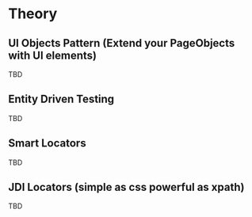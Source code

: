 # Theory
## UI Objects Pattern (Extend your PageObjects with UI elements)
TBD

## Entity Driven Testing
TBD

## Smart Locators
TBD

## JDI Locators (simple as css powerful as xpath)
TBD
